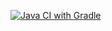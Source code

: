 [![Java CI with Gradle](https://github.com/Romdik83/testMode/actions/workflows/gradle.yml/badge.svg)](https://github.com/Romdik83/testMode/actions/workflows/gradle.yml)
